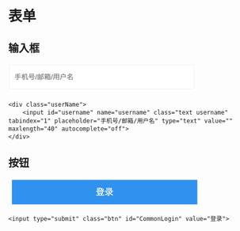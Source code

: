 # 表单

## 输入框

![](../.gitbook/assets/import.png)

```markup
<div class="userName">
    <input id="username" name="username" class="text username" tabindex="1" placeholder="手机号/邮箱/用户名" type="text" value="" maxlength="40" autocomplete="off">
</div>
```

## 按钮

![](../.gitbook/assets/import2.png)

```text
<input type="submit" class="btn" id="CommonLogin" value="登录">
```



